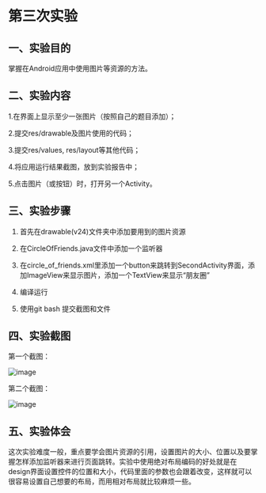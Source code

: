 # 第三次实验  

## 一、实验目的  

掌握在Android应用中使用图片等资源的方法。  

## 二、实验内容  

1.在界面上显示至少一张图片（按照自己的题目添加）；  

2.提交res/drawable及图片使用的代码；  

3.提交res/values, res/layout等其他代码；  

4.将应用运行结果截图，放到实验报告中；  

5.点击图片（或按钮）时，打开另一个Activity。  

## 三、实验步骤  

 1. 首先在drawable(v24)文件夹中添加要用到的图片资源  
 
 2. 在CircleOfFriends.java文件中添加一个监听器  
 
 3. 在circle_of_friends.xml里添加一个button来跳转到SecondActivity界面，添加ImageView来显示图片，添加一个TextView来显示“朋友圈”  
 
 4. 编译运行  
 
 5. 使用git bash 提交截图和文件  

## 四、实验截图  

第一个截图： 

![image](https://github.com/TokisakiRin/android-labs-2018/blob/master/soft1614080902421/experiment3_1.png)

第二个截图：

![image](https://github.com/TokisakiRin/android-labs-2018/blob/master/soft1614080902421/experiment3_2.png)  

## 五、实验体会  

这次实验难度一般，重点要学会图片资源的引用，设置图片的大小、位置以及要掌握怎样添加监听器来进行页面跳转。实验中使用绝对布局编码的好处就是在design界面设置控件的位置和大小，代码里面的参数也会跟着改变，这样就可以很容易设置自己想要的布局，而用相对布局就比较麻烦一些。
